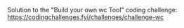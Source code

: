Solution to the "Build your own wc Tool" coding challenge: https://codingchallenges.fyi/challenges/challenge-wc
